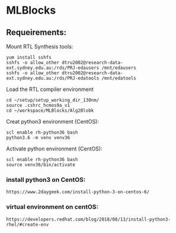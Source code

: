 # MLBlocks

## Requeirements:
	
Mount RTL Synthesis tools: 

	yum install sshfs
	sshfs -o allow_other dtru2002@research-data-ext.sydney.edu.au:/rds/PRJ-edausers /mnt/edausers
	sshfs -o allow_other dtru2002@research-data-ext.sydney.edu.au:/rds/PRJ-edatools /mnt/edatools

Load the RTL compiler environment
	
	cd ~/setup/setup_working_dir_130nm/
	source .cshrc_hcmos9a_v1 
	cd ~/workspace/MLBlocks/Alg2Blobk

Creat python3 environment (CentOS):

	scl enable rh-python36 bash
	python3.6 -m venv venv36 

Activate python environment (CentOS): 
	
	scl enable rh-python36 bash
	source venv36/bin/activate	

### install python3 on CentOS:
	
	https://www.2daygeek.com/install-python-3-on-centos-6/

### virtual environment on centOS:

	https://developers.redhat.com/blog/2018/08/13/install-python3-rhel/#create-env
	

